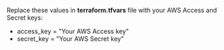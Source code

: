 Replace these values in **terraform.tfvars** file with your AWS Access and Secret keys:
- access_key = "Your AWS Access key"
- secret_key = "Your AWS Secret key"